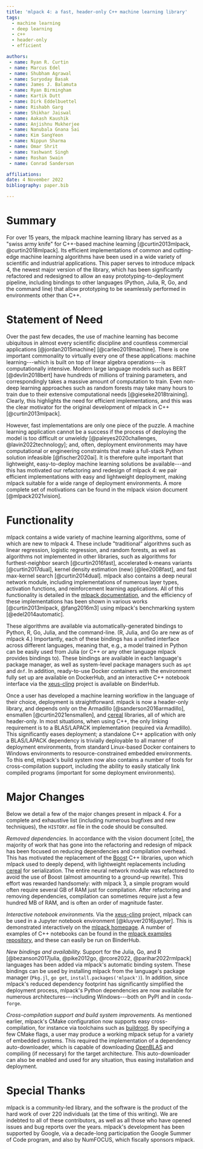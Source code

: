 ```yaml
---
title: 'mlpack 4: a fast, header-only C++ machine learning library'
tags:
  - machine learning
  - deep learning
  - c++
  - header-only
  - efficient

authors:
 - name: Ryan R. Curtin
 - name: Marcus Edel
 - name: Shubham Agrawal
 - name: Suryoday Basak
 - name: James J. Balamuta
 - name: Ryan Birmingham
 - name: Kartik Dutt
 - name: Dirk Eddelbuettel
 - name: Rishabh Garg
 - name: Shikhar Jaiswal
 - name: Aakash Kaushik
 - name: Anjishnu Mukherjee
 - name: Nanubala Gnana Sai
 - name: Kim SangYeon
 - name: Nippun Sharma
 - name: Omar Shrit
 - name: Yashwant Singh
 - name: Roshan Swain
 - name: Conrad Sanderson

affiliations:
date: 4 November 2022
bibliography: paper.bib

---
```


# Summary

For over 15 years, the mlpack machine learning library has served as a "swiss
army knife" for C++-based machine learning [@curtin2013mlpack,
@curtin2018mlpack].  Its efficient implementations of common and cutting-edge
machine learning algorithms have been used in a wide variety of scientific and
industrial applications.  This paper serves to introduce mlpack 4, the newest
major version of the library, which has been significantly refactored and
redesigned to allow an easy prototyping-to-deployment pipeline, including
bindings to other languages (Python, Julia, R, Go, and the command line) that
allow prototyping to be seamlessly performed in environments other than C++.

# Statement of Need

Over the past few decades, the use of machine learning has become ubiquitous in
almost every scientific discipline and countless commercial applications
[@jordan2015machine] [@carleo2019machine].  There is one important commonality
to virtually every one of these applications: machine learning---which is built
on top of linear algebra operations---is computationally intensive.  Modern
large language models such as BERT [@devlin2018bert] have hundreds of millions
of training parameters, and correspondingly takes a massive amount of
computation to train.  Even non-deep learning approaches such as random forests
may take many hours to train due to their extensive computational needs
[@gieseke2018training].  Clearly, this highlights the need for efficient
implementations, and this was the clear motivator for the original development
of mlpack in C++ [@curtin2013mlpack].

However, fast implementations are only one piece of the puzzle.  A machine
learning application cannot be a success if the process of deploying the model
is too difficult or unwieldy [@paleyes2020challenges, @lavin2022technology];
and, often, deployment environments may have computational or engineering
constraints that make a full-stack Python solution infeasible [@fischer2020ai].
It is therefore quite important that lightweight, easy-to-deploy machine
learning solutions be available---and this has motivated our refactoring and
redesign of mlpack 4: we pair efficient implementations with easy and
lightweight deployment, making mlpack suitable for a wide range of deployment
environments.  A more complete set of motivations can be found in the mlpack
vision document [@mlpack2021vision].

# Functionality

mlpack contains a wide variety of machine learning algorithms, some of which are
new to mlpack 4.  These include "traditional" algorithms such as linear
regression, logistic regression, and random forests, as well as algorithms not
implemented in other libraries, such as algorithms for furthest-neighbor search
[@curtin2016fast], accelerated k-means variants [@curtin2017dual], kernel
density estimation (new) [@lee2008fast], and fast max-kernel search
[@curtin2014dual].  mlpack also contains a deep neural network module, including
implementations of numerous layer types, activation functions, and reinforcement
learning applications.  All of this functionality is detailed in the [mlpack
documentation](https://www.mlpack.org/docs.html), and the efficiency of these
implementations has been shown in various works [@curtin2013mlpack, @fang2016m3]
using mlpack's benchmarking system [@edel2014automatic].

These algorithms are available via automatically-generated bindings to Python,
R, Go, Julia, and the command-line.  (R, Julia, and Go are new as of mlpack 4.)
Importantly, each of these bindings has a unified interface across different
languages, meaning that, e.g., a model trained in Python can be easily used from
Julia (or C++ or any other language mlpack provides bindings to).  These
bindings are available in each language's package manager, as well as
system-level package managers such as `apt` and `dnf`.  In addition,
ready-to-use Docker containers with the environment fully set up are available
on DockerHub, and an interactive C++ notebook interface via the
[xeus-cling](https://github.com/QuantStack/xeus-cling) project is available on
BinderHub.

Once a user has developed a machine learning workflow in the language of their
choice, deployment is straightforward.  mlpack is now a header-only library, and
depends only on the Armadillo [@sanderson2016armadillo], ensmallen
[@curtin2021ensmallen], and [cereal](https://github.com/USCILab/cereal)
libraries, all of which are header-only.  In most situations, when using C++,
the only linking requirement is to a BLAS/LAPACK implementation (required via
Armadillo).  This significantly eases deployment; a standalone C++ application
with only a BLAS/LAPACK dependency is trivially deployable to all manner of
deployment environments, from standard Linux-based Docker containers to Windows
environments to resource-constrained embedded environments.  To this end,
mlpack's build system now also contains a number of tools for cross-compilation
support, including the ability to easily statically link compiled programs
(important for some deployment environments).

# Major Changes

Below we detail a few of the major changes present in mlpack 4.  For a complete
and exhaustive list (including numerous bugfixes and new techniques), the
`HISTORY.md` file in the code should be consulted.

*Removed dependencies.* In accordance with the vision document [cite], the
majority of work that has gone into the refactoring and redesign of mlpack has
been focused on reducing dependencies and compilation overhead.  This has
motivated the replacement of the [Boost](https://www.boost.org) C++ libraries,
upon which mlpack used to deeply depend, with lightweight replacements including
[cereal](https://github.com/USCILab/cereal) for serialization.  The entire
neural network module was refactored to avoid the use of Boost (almost amounting
to a ground-up rewrite).  This effort was rewarded handsomely: with mlpack 3, a
simple program would often require several GB of RAM just for compilation.
After refactoring and removing dependencies, compilation can sometimes require
just a few hundred MB of RAM, and is often an order of magnitude faster.

*Interactive notebook environments.* Via the
[xeus-cling](https://github.com/QuantStack/xeus-cling) project, mlpack can be
used in a Jupyter notebook environment [@kluyver2016jupyter].  This is
demonstrated
interactively on the [mlpack homepage](https://www.mlpack.org).  A number of
examples of C++ notebooks can be found in the [mlpack examples
repository](https://github.com/mlpack/examples), and these can easily be run on
BinderHub.

*New bindings and availability.* Support for the Julia, Go, and R 
[@bezanson2017julia, @pike2012go, @rcore2022, @parihar2022rmlpack]
languages has been added via mlpack's automatic binding system.  These bindings
can be used by installing mlpack from the language's package manager (`Pkg.jl`,
`go get`, `install.packages('mlpack')`).  In addition, since mlpack's reduced dependency footprint has
significantly simplified the deployment process, mlpack's Python dependencies
are now available for numerous architectures---including Windows---both on PyPI
and in `conda-forge`.

*Cross-compilation support and build system improvements.* As mentioned earlier,
mlpack's CMake configuration now supports easy cross-compilation, for instance
via toolchains such as [buildroot](https://buildroot.org).  By specifying a few
CMake flags, a user may produce a working mlpack setup for a variety of embedded
systems.  This required the implementation of a dependency auto-downloader,
which is capable of downloading [OpenBLAS](https://github.com/xianyi/OpenBLAS)
and compiling (if necessary) for the target architecture.  This auto-downloader
can also be enabled and used for any situation, thus easing installation and
deployment.

# Special Thanks

mlpack is a community-led library, and the software is the product of the hard
work of over 220 individuals (at the time of this writing).  We are indebted to
all of these contributors, as well as all those who have opened issues and bug
reports over the years.  mlpack's development has been supported by Google, via
a decade-long participation the Google Summer of Code program, and also by
NumFOCUS, which fiscally sponsors mlpack.
